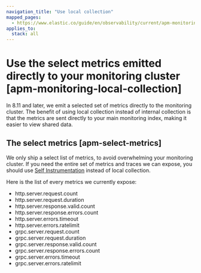 ```yaml
---
navigation_title: "Use local collection"
mapped_pages:
  - https://www.elastic.co/guide/en/observability/current/apm-monitoring-local-collection.html
applies_to:
  stack: all
---
```


# Use the select metrics emitted directly to your monitoring cluster [apm-monitoring-local-collection]


In 8.11 and later, we emit a selected set of metrics directly to the monitoring cluster. The benefit of using local collection instead of internal collection is that the metrics are sent directly to your main monitoring index, making it easier to view shared data.

## The select metrics [apm-select-metrics]

We only ship a select list of metrics, to avoid overwhelming your monitoring cluster. If you need the entire set of metrics and traces we can expose, you should use [Self Instrumentation](configure-apm-instrumentation.md) instead of local collection.

Here is the list of every metrics we currently expose:

* http.server.request.count
* http.server.request.duration
* http.server.response.valid.count
* http.server.response.errors.count
* http.server.errors.timeout
* http.server.errors.ratelimit
* grpc.server.request.count
* grpc.server.request.duration
* grpc.server.response.valid.count
* grpc.server.response.errors.count
* grpc.server.errors.timeout
* grpc.server.errors.ratelimit